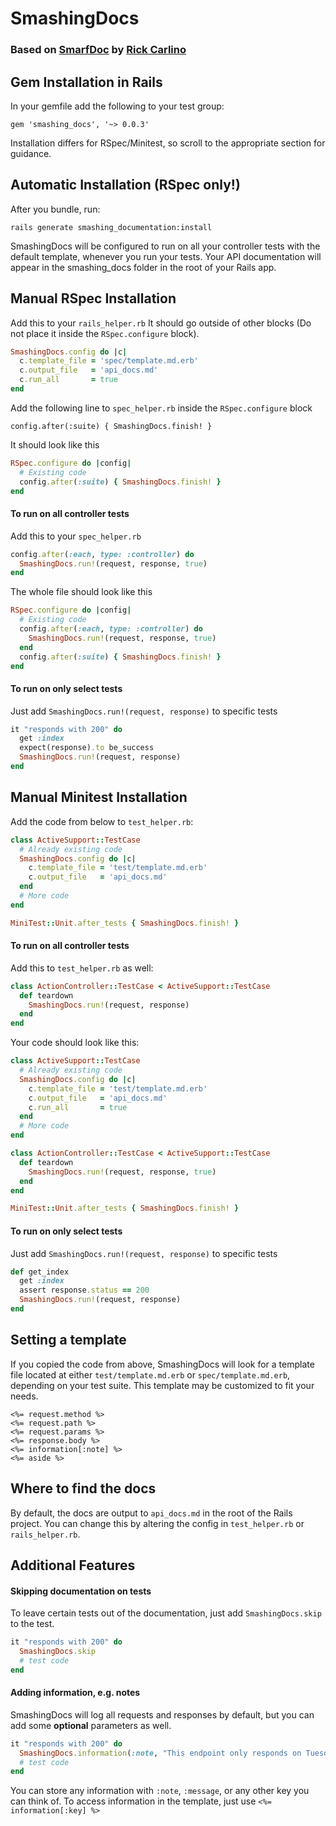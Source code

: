 # SmashingDocs

### Based on [SmarfDoc](https://github.com/RickCarlino/smarf_doc) by [Rick Carlino](https://github.com/RickCarlino/)

## Gem Installation in Rails

In your gemfile add the following to your test group:

`gem 'smashing_docs', '~> 0.0.3'`

Installation differs for RSpec/Minitest, so scroll to the appropriate section for guidance.

## Automatic Installation (RSpec only!)

After you bundle, run:

`rails generate smashing_documentation:install`

SmashingDocs will be configured to run on all your controller tests with the default
template, whenever you run your tests. Your API documentation will appear in the smashing_docs
folder in the root of your Rails app.

## Manual RSpec Installation

Add this to your `rails_helper.rb` It should go outside of other blocks
(Do not place it inside the `RSpec.configure` block).
```ruby
SmashingDocs.config do |c|
  c.template_file = 'spec/template.md.erb'
  c.output_file   = 'api_docs.md'
  c.run_all       = true
end
```

Add the following line to `spec_helper.rb` inside the `RSpec.configure` block

`config.after(:suite) { SmashingDocs.finish! }`

It should look like this
```ruby
RSpec.configure do |config|
  # Existing code
  config.after(:suite) { SmashingDocs.finish! }
end
```
#### To run on all controller tests

Add this to your `spec_helper.rb`
```ruby
config.after(:each, type: :controller) do
  SmashingDocs.run!(request, response, true)
end
```

The whole file should look like this
```ruby
RSpec.configure do |config|
  # Existing code
  config.after(:each, type: :controller) do
    SmashingDocs.run!(request, response, true)
  end
  config.after(:suite) { SmashingDocs.finish! }
end
```
#### To run on only select tests
Just add `SmashingDocs.run!(request, response)` to specific tests
```ruby
it "responds with 200" do
  get :index
  expect(response).to be_success
  SmashingDocs.run!(request, response)
end
```

## Manual Minitest Installation

Add the code from below to `test_helper.rb`:
```ruby
class ActiveSupport::TestCase
  # Already existing code
  SmashingDocs.config do |c|
    c.template_file = 'test/template.md.erb'
    c.output_file   = 'api_docs.md'
  end
  # More code
end

MiniTest::Unit.after_tests { SmashingDocs.finish! }
```
#### To run on all controller tests
Add this to `test_helper.rb` as well:
```ruby
class ActionController::TestCase < ActiveSupport::TestCase
  def teardown
    SmashingDocs.run!(request, response)
  end
end
```

Your code should look like this:
```ruby
class ActiveSupport::TestCase
  # Already existing code
  SmashingDocs.config do |c|
    c.template_file = 'test/template.md.erb'
    c.output_file   = 'api_docs.md'
    c.run_all       = true
  end
  # More code
end

class ActionController::TestCase < ActiveSupport::TestCase
  def teardown
    SmashingDocs.run!(request, response, true)
  end
end

MiniTest::Unit.after_tests { SmashingDocs.finish! }
```


#### To run on only select tests
Just add `SmashingDocs.run!(request, response)` to specific tests
```ruby
def get_index
  get :index
  assert response.status == 200
  SmashingDocs.run!(request, response)
end
```

## Setting a template

If you copied the code from above, SmashingDocs will look for a template file located at either
`test/template.md.erb` or `spec/template.md.erb`, depending on your test suite.
This template may be customized to fit your needs.

```erb
<%= request.method %>
<%= request.path %>
<%= request.params %>
<%= response.body %>
<%= information[:note] %>
<%= aside %>
```

## Where to find the docs

By default, the docs are output to `api_docs.md` in the root of the Rails project.
You can change this by altering the config in `test_helper.rb` or `rails_helper.rb`.

## Additional Features

#### Skipping documentation on tests

To leave certain tests out of the documentation, just add `SmashingDocs.skip` to the test.

```ruby
it "responds with 200" do
  SmashingDocs.skip
  # test code
end
```

#### Adding information, e.g. notes
SmashingDocs will log all requests and responses by default, but you can add some
**optional** parameters as well.

```ruby
it "responds with 200" do
  SmashingDocs.information(:note, "This endpoint only responds on Tuesdays")
  # test code
end
```
You can store any information with `:note`, `:message`, or any other key you can think of.
To access information in the template, just use `<%= information[:key] %>`

